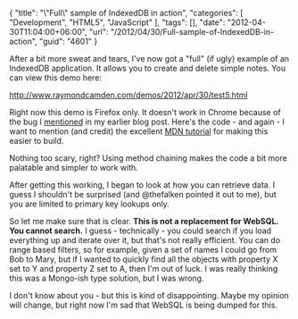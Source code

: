 {
	"title": "\\\"Full\\\" sample of IndexedDB in action",
	"categories": [
		"Development",
		"HTML5",
		"JavaScript"
	],
	"tags": [],
	"date": "2012-04-30T11:04:00+06:00",
	"url": "/2012/04/30/Full-sample-of-IndexedDB-in-action",
	"guid": "4601"
}

After a bit more sweat and tears, I've now got a "full" (if ugly) example of an IndexedDB application. It allows you to create and delete simple notes. You can view this demo here:

<a href="http://www.raymondcamden.com/demos/2012/apr/30/test5.html">http://www.raymondcamden.com/demos/2012/apr/30/test5.html</a>

Right now this demo is Firefox only. It doesn't work in Chrome because of the bug I <a href="http://www.raymondcamden.com/index.cfm/2012/4/26/Sample-of-IndexedDB-with-Autogenerating-Keys">mentioned</a> in my earlier blog post. Here's the code - and again - I want to mention (and credit) the excellent <a href="https://developer.mozilla.org/en/IndexedDB/Using_IndexedDB">MDN tutorial</a> for making this easier to build.

<script src="https://gist.github.com/2559021.js?file=gistfile1.html"></script>

Nothing too scary, right? Using method chaining makes the code a bit more palatable and simpler to work with. 

After getting this working, I began to look at how you can retrieve data. I guess I shouldn't be surprised (and @thefalken pointed it out to me), but you are limited to primary key lookups only.

So let me make sure that is clear. <b>This is not a replacement for WebSQL. You cannot search.</b> I guess - technically - you could search if you load everything up and iterate over it, but that's not really efficient. You can do range based filters, so for example, given a set of names I could go from Bob to Mary, but if I wanted to quickly find all the objects with property X set to Y and property Z set to A, then I'm out of luck. I was really thinking this was a Mongo-ish type solution, but I was wrong.

I don't know about you - but this is kind of disappointing. Maybe my opinion will change, but right now I'm sad that WebSQL is being dumped for this.
